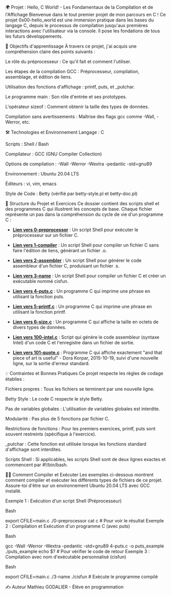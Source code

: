 🌍 Projet : Hello, C World! - Les Fondamentaux de la Compilation et de l'Affichage
Bienvenue dans le tout premier projet de mon parcours en C ! Ce projet 0x00-hello_world est une immersion pratique dans les bases du langage C, depuis le processus de compilation jusqu'aux premières interactions avec l'utilisateur via la console. Il pose les fondations de tous les futurs développements.

🎯 Objectifs d'apprentissage
À travers ce projet, j'ai acquis une compréhension claire des points suivants :

Le rôle du préprocesseur : Ce qu'il fait et comment l'utiliser.

Les étapes de la compilation GCC : Préprocesseur, compilation, assemblage, et édition de liens.

Utilisation des fonctions d'affichage : printf, puts, et _putchar.

Le programme main : Son rôle d'entrée et ses prototypes.

L'opérateur sizeof : Comment obtenir la taille des types de données.

Compilation sans avertissements : Maîtrise des flags gcc comme -Wall, -Werror, etc.

🛠️ Technologies et Environnement
Langage : C

Scripts : Shell / Bash

Compilateur : GCC (GNU Compiler Collection)

Options de compilation : -Wall -Werror -Wextra -pedantic -std=gnu89

Environnement : Ubuntu 20.04 LTS

Éditeurs : vi, vim, emacs

Style de Code : Betty (vérifié par betty-style.pl et betty-doc.pl)

📖 Structure du Projet et Exercices
Ce dossier contient des scripts shell et des programmes C qui illustrent les concepts de base. Chaque fichier représente un pas dans la compréhension du cycle de vie d'un programme C :

* **[Lien vers 0-preprocessor](https://github.com/Mathieu7483/holbertonschool-low_level_programming/blob/main/hello_world/0-preprocessor)** : Un script Shell pour exécuter le préprocesseur sur un fichier C.

* **[Lien vers 1-compiler](https://github.com/Mathieu7483/holbertonschool-low_level_programming/blob/main/hello_world/1-compiler)**  : Un script Shell pour compiler un fichier C sans faire l'édition de liens, générant un fichier .o.

* **[Lien vers 2-assembler](https://github.com/Mathieu7483/holbertonschool-low_level_programming/blob/main/hello_world/2-assembler)**  : Un script Shell pour générer le code assembleur d'un fichier C, produisant un fichier .s.

* **[Lien vers 3-name](https://github.com/Mathieu7483/holbertonschool-low_level_programming/blob/main/hello_world/3-name)**  : Un script Shell pour compiler un fichier C et créer un exécutable nommé cisfun.

* **[Lien vers 4-puts.c](https://github.com/Mathieu7483/holbertonschool-low_level_programming/blob/main/hello_world/4-puts.c)**  : Un programme C qui imprime une phrase en utilisant la fonction puts.

* **[Lien vers 5-printf.c](https://github.com/Mathieu7483/holbertonschool-low_level_programming/blob/main/hello_world/5-printf.c)**  : Un programme C qui imprime une phrase en utilisant la fonction printf.

* **[Lien vers 6-size.c](https://github.com/Mathieu7483/holbertonschool-low_level_programming/blob/main/hello_world/6-size.c)** : Un programme C qui affiche la taille en octets de divers types de données.

* **[Lien vers 100-intel.c](https://github.com/Mathieu7483/holbertonschool-low_level_programming/blob/main/hello_world/100-intel)** : Script qui génère le code assembleur (syntaxe Intel) d'un code C et l'enregistre dans un fichier de sortie.

* **[Lien vers 101-quote.c](https://github.com/Mathieu7483/holbertonschool-low_level_programming/blob/main/hello_world/101-quote.c)** : Programme C qui affiche exactement "and that piece of art is useful" - Dora Korpar, 2015-10-19, suivi d'une nouvelle ligne, sur la sortie d'erreur standard.


💡 Contraintes et Bonnes Pratiques
Ce projet respecte les règles de codage établies :

Fichiers propres : Tous les fichiers se terminent par une nouvelle ligne.

Betty Style : Le code C respecte le style Betty.

Pas de variables globales : L'utilisation de variables globales est interdite.

Modularité : Pas plus de 5 fonctions par fichier C.

Restrictions de fonctions : Pour les premiers exercices, printf, puts sont souvent restreints (spécifique à l'exercice).

_putchar : Cette fonction est utilisée lorsque les fonctions standard d'affichage sont interdites.

Scripts Shell : Si applicables, les scripts Shell sont de deux lignes exactes et commencent par #!/bin/bash.

👨‍💻 Comment Compiler et Exécuter
Les exemples ci-dessous montrent comment compiler et exécuter les différents types de fichiers de ce projet. Assure-toi d'être sur un environnement Ubuntu 20.04 LTS avec GCC installé.

Exemple 1 : Exécution d'un script Shell (Préprocesseur)

Bash

export CFILE=main.c
./0-preprocessor
cat c # Pour voir le résultat
Exemple 2 : Compilation et Exécution d'un programme C (avec puts)

Bash

gcc -Wall -Werror -Wextra -pedantic -std=gnu89 4-puts.c -o puts_example
./puts_example
echo $? # Pour vérifier le code de retour
Exemple 3 : Compilation avec nom d'exécutable personnalisé (cisfun)

Bash

export CFILE=main.c
./3-name
./cisfun # Exécute le programme compilé

✍️ Auteur
Mathieu GODALIER - Élève en programmation

